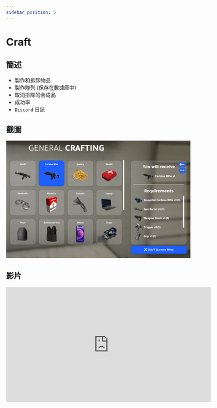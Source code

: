 ```yaml
---
sidebar_position: 5
---
```


# Craft

## 簡述

- 製作和拆卸物品
- 製作隊列 (保存在數據庫中)
- 取消排隊的合成品
- 成功率
- ```Discord``` 日誌

## 截圖

![Craft](img/Craft.png)

## 影片

<iframe width="560" height="315" src="https://www.youtube.com/embed/3s1DoWnxm04" title="YouTube video player" frameborder="0" allow="accelerometer; autoplay; clipboard-write; encrypted-media; gyroscope; picture-in-picture" allowfullscreen></iframe>